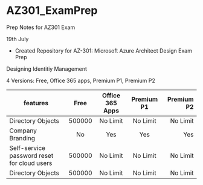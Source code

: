 # AZ301_ExamPrep
Prep Notes for AZ301 Exam

19th July
- Created Repository for AZ-301: Microsoft Azure Architect Design Exam Prep


Designing Identitiy Management

4 Versions: Free, Office 365 apps, Premium P1, Premium P2


| features          | Free          | Office 365 Apps | Premium P1 | Premium P2|
| ----------------- |:-------------:| :--------------:| :---------:| ---------:|
| Directory Objects | 500000        | No Limit        | No Limit   | No Limit  |
| Company Branding  | No            | Yes             | Yes        | Yes       |
| Self-service password reset for cloud users | 500000        | No Limit        | No Limit   | No Limit  |
| Directory Objects | 500000        | No Limit        | No Limit   | No Limit  |
